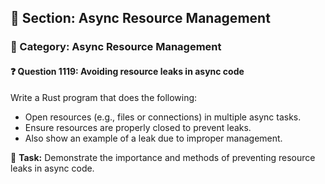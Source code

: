 ## 📘 Section: Async Resource Management  
### 🔹 Category: Async Resource Management  
#### ❓ Question 1119: Avoiding resource leaks in async code

Write a Rust program that does the following:

- Open resources (e.g., files or connections) in multiple async tasks.
- Ensure resources are properly closed to prevent leaks.
- Also show an example of a leak due to improper management.

🔧 **Task:** Demonstrate the importance and methods of preventing resource leaks in async code.
